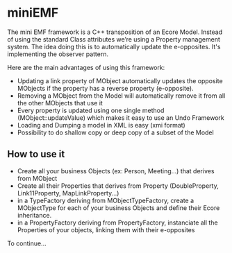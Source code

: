 # miniEMF

The mini EMF framework is a C++ transposition of an Ecore Model.
Instead of using the standard Class attributes we’re using a Property management system.
The idea doing this is to automatically update the e-opposites.
It's implementing the observer pattern.

Here are the main advantages of using this framework:
- Updating a link property of MObject automatically updates the opposite MObjects if the property has a reverse property (e-opposite).
- Removing a MObject from the Model will automatically remove it from all the other MObjects that use it
- Every property is updated using one single method (MObject::updateValue) which makes it easy to use an Undo Framework
- Loading and Dumping a model in XML is easy (xmi format)
- Possibility to do shallow copy or deep copy of a subset of the Model


## How to use it
- Create all your business Objects (ex: Person, Meeting...) that derives from MObject
- Create all their Properties that derives from Property (DoubleProperty, Link11Property, MapLinkProperty...)
- in a TypeFactory deriving from MObjectTypeFactory, create a MObjectType for each of your business Objects and define their Ecore inheritance.
- in a PropertyFactory deriving from PropertyFactory, instanciate all the Properties of your objects, linking them with their e-opposites


To continue...
